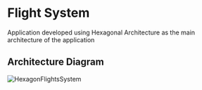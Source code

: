 # Flight System

Application developed using Hexagonal Architecture as the main architecture of the application

## Architecture Diagram

![HexagonFlightsSystem](https://github.com/bevilacqua1996/flightSystem/assets/18063196/ba80d287-eccd-4607-886f-5caf646f26ea)
